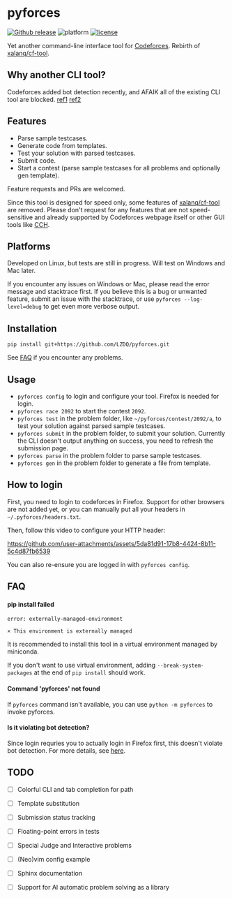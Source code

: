 # pyforces

[![Github release](https://img.shields.io/github/release/LZDQ/pyforces)](https://github.com/LZDQ/pyforces/releases)
![platform](https://img.shields.io/badge/platform-Windows%20%7C%20macOS%20%7C%20Linux-blue)
[![license](https://img.shields.io/badge/license-WTFPL-%23373737.svg)](https://raw.githubusercontent.com/LZDQ/pyforces/main/LICENSE)

Yet another command-line interface tool for [Codeforces](https://codeforces.com). Rebirth of [xalanq/cf-tool](https://github.com/xalanq/cf-tool).

## Why another CLI tool?

Codeforces added bot detection recently, and AFAIK all of the existing CLI tool are blocked. [ref1](https://codeforces.com/blog/entry/96091) [ref2](https://github.com/woshiluo/cf-tool/issues/5)

## Features

* Parse sample testcases.
* Generate code from templates.
* Test your solution with parsed testcases.
* Submit code.
* Start a contest (parse sample testcases for all problems and optionally gen template).

Feature requests and PRs are welcomed.

Since this tool is designed for speed only, some features of [xalanq/cf-tool](https://github.com/xalanq/cf-tool) are removed. Please don't request for any features that are not speed-sensitive and already supported by Codeforces webpage itself or other GUI tools like [CCH](https://github.com/CodeforcesContestHelper/CCHv2).

## Platforms

Developed on Linux, but tests are still in progress. Will test on Windows and Mac later.

If you encounter any issues on Windows or Mac, please read the error message and stacktrace first. If you believe this is a bug or unwanted feature, submit an issue with the stacktrace, or use `pyforces --log-level=debug` to get even more verbose output.

## Installation

`pip install git+https://github.com/LZDQ/pyforces.git`

See [FAQ](#FAQ) if you encounter any problems.

## Usage

* `pyforces config` to login and configure your tool. Firefox is needed for login.
* `pyforces race 2092` to start the contest `2092`.
* `pyforces test` in the problem folder, like `~/pyforces/contest/2092/a`, to test your solution against parsed sample testcases.
* `pyforces submit` in the problem folder, to submit your solution. Currently the CLI doesn't output anything on success, you need to refresh the submission page.
* `pyforces parse` in the problem folder to parse sample testcases.
* `pyforces gen` in the problem folder to generate a file from template.

## How to login

First, you need to login to codeforces in Firefox. Support for other browsers are not added yet, or you can manually put all your headers in `~/.pyforces/headers.txt`.

Then, follow this video to configure your HTTP header:

https://github.com/user-attachments/assets/5da81d91-17b8-4424-8b11-5c4d87fb6539

You can also re-ensure you are logged in with `pyforces config`.

## FAQ

#### pip install failed

```
error: externally-managed-environment

× This environment is externally managed
```

It is recommended to install this tool in a virtual environment managed by miniconda.

If you don't want to use virtual environment, adding `--break-system-packages` at the end of `pip install` should work.

#### Command 'pyforces' not found

If `pyforces` command isn't available, you can use `python -m pyforces` to invoke pyforces.

#### Is it violating bot detection?

Since login requries you to actually login in Firefox first, this doesn't violate bot detection. For more details, see [here](https://codeforces.com/blog/entry/134322).

## TODO

- [ ] Colorful CLI and tab completion for path
- [ ] Template substitution
- [ ] Submission status tracking
- [ ] Floating-point errors in tests
- [ ] Special Judge and Interactive problems
- [ ] (Neo)vim config example
- [ ] Sphinx documentation
- [ ] Support for AI automatic problem solving as a library

